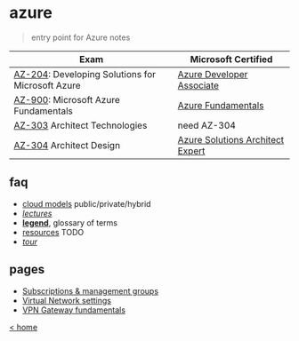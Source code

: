 # azure

> entry point for Azure notes

Exam | Microsoft Certified
---|---
[AZ-204](https://docs.microsoft.com/en-us/learn/certifications/exams/az-204): Developing Solutions for Microsoft Azure | [Azure Developer Associate](https://docs.microsoft.com/en-us/learn/certifications/azure-developer/)
[AZ-900](https://docs.microsoft.com/en-gb/learn/certifications/exams/az-900): Microsoft Azure Fundamentals | [Azure Fundamentals](https://docs.microsoft.com/en-us/learn/certifications/azure-fundamentals/)
[AZ-303](https://docs.microsoft.com/en-us/learn/certifications/exams/az-303) Architect Technologies | need AZ-304
[AZ-304](https://docs.microsoft.com/en-us/learn/certifications/exams/az-304) Architect Design | [Azure Solutions Architect Expert](https://docs.microsoft.com/en-us/learn/certifications/azure-solutions-architect/)

## faq

- [cloud models](tocm.md) public/private/hybrid
- [_lectures_](lectures.md)
- [**legend**](legend.md), glossary of terms
- [resources](resources.md) TODO
- [_tour_](tour.md)

## pages

- [Subscriptions & management groups](smg.md)
- [Virtual Network settings](vnet.settings.md)
- [VPN Gateway fundamentals](vpn.gateway.fndmnt.md)

[< home](../README.md)